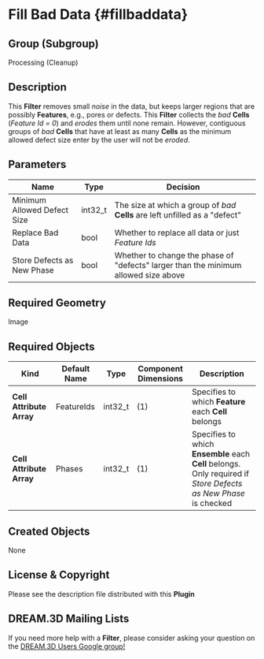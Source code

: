 Fill Bad Data {#fillbaddata}
=============

## Group (Subgroup) ##
Processing (Cleanup)

## Description ##
This **Filter** removes small *noise* in the data, but keeps larger regions that are possibly **Features**, e.g., pores or defects. This **Filter** collects the *bad* **Cells** (*Feature Id = 0*) and _erodes_ them until none remain. However, contiguous groups of *bad* **Cells** that have at least as many **Cells** as the minimum allowed defect size enter by the user will not be _eroded_.

## Parameters ##
| Name | Type | Decision |
|------|------|------|
| Minimum Allowed Defect Size | int32_t | The size at which a group of *bad* **Cells** are left unfilled as a "defect" |
| Replace Bad Data | bool | Whether to replace all data or just *Feature Ids* |
| Store Defects as New Phase | bool | Whether to change the phase of "defects" larger than the minimum allowed size above |

## Required Geometry ##
Image 

## Required Objects ##

| Kind | Default Name | Type | Component Dimensions | Description |
|------|--------------|------|----------------------|-------------|
| **Cell Attribute Array** | FeatureIds | int32_t | (1) | Specifies to which **Feature** each **Cell** belongs |
| **Cell Attribute Array** | Phases | int32_t | (1) | Specifies to which **Ensemble** each **Cell** belongs. Only required if _Store Defects as New Phase_ is checked |

## Created Objects ##
None

## License & Copyright ##

Please see the description file distributed with this **Plugin**

## DREAM.3D Mailing Lists ##

If you need more help with a **Filter**, please consider asking your question on the [DREAM.3D Users Google group!](https://groups.google.com/forum/?hl=en#!forum/dream3d-users)


